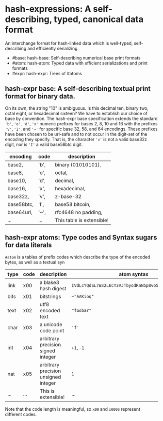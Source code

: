 # hash-expressions: A self-describing, typed, canonical data format
An interchange format for hash-linked data which is well-typed, self-describing
and efficiently serializing.

- #base: hash-base: Self-describing numerical base print formats
- #atom: hash-atom: Typed data with efficient serializations and print formats
- #expr: hash-expr: Trees of #atoms

## hash-expr base: A self-describing textual print format for binary data.

On its own, the string "10" is ambiguous. Is this decimal ten, binary two, octal
eight, or hexadecimal sixteen? We have to establish our choice of base by
convention. The hash-expr base specification extends the standard `'b'`, `'o'`,
`'d'`, `'x'` numeric prefixes for bases 2, 8, 10 and 16 with the prefixes `'v'`,
`'I'`, and `'~'` for specific base 32, 58, and 64 encodings. These prefixes have
been chosen to be url-safe and to not occur in the digit-set of the encoding
they specify. That is, the character `'v'` is not a valid base32z digit, nor is
`'I'` a valid base58btc digit.

| encoding   | code | description               |
|------------|------|---------------------------|
| base2,     | 'b', | binary (01010101),        |
| base8,     | 'o', | octal,                    |
| base10,    | 'd', | decimal,                  |
| base16,    | 'x', | hexadecimal,              |
| base32z,   | 'v', | z-base-32                 |
| base58btc, | 'I', | base58 bitcoin,           |
| base64url, | '~', | rfc4648 no padding,       |
| ...        | ...  | This table is extensible! |

## hash-expr atoms: Type codes and Syntax sugars for data literals

`#atom` is a tables of prefix codes which describe the type of the encoded
bytes, as well as a textual syn

| type     | code   | description                            | atom syntax                                          |
| -------- | ------ | -------------------------------------- | ---------------------------------------------------- |
| link     | x00    | a blake3 hash digest                   | `IVdLcYQdSL7W32L6CY3VJTbyodRnN5pBvo5gMbaSa3nk6ENQ21` |
| bits     | x01    | bitstrings                             | `~"AAKioq"`                                          |
| text     | x02    | utf8 encoded text                      | `"foobar"`                                           |
| char     | x03    | a unicode code point                   | `'f'`                                                |
| int      | x04    | arbitrary precision signed integer     | `+1`, `-1`                                           |
| nat      | x05   | arbitrary precision unsigned integer   | `1`                                                  |
| ...      | ...    | This is extensible!                    | ...                                                  |

Note that the code length is meaningful, so `x00` and `x0000` represent
different codes.

